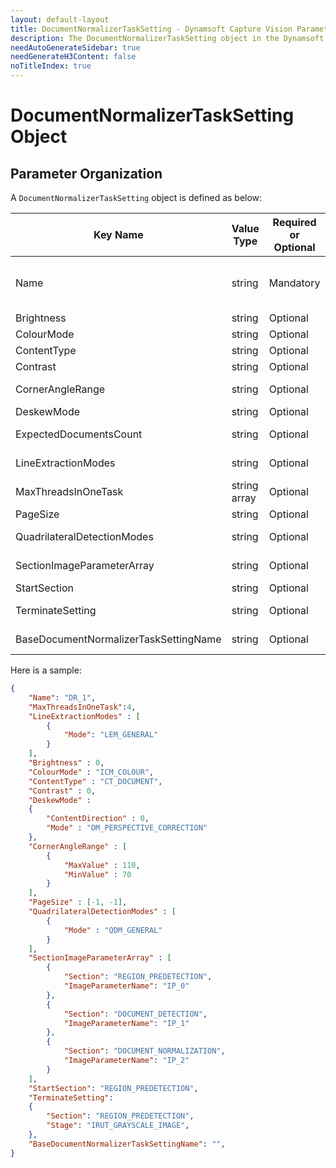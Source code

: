 ```yaml
---
layout: default-layout
title: DocumentNormalizerTaskSetting - Dynamsoft Capture Vision Parameter File
description: The DocumentNormalizerTaskSetting object in the Dynamsoft Capture Vision Parameter File. 
needAutoGenerateSidebar: true
needGenerateH3Content: false
noTitleIndex: true
---
```


# DocumentNormalizerTaskSetting Object

## Parameter Organization

A `DocumentNormalizerTaskSetting` object is defined as below:

| Key Name | Value Type | Required or Optional | Description |
|---|---|---|---|
| Name | string | Mandatory | Sets the name of current `DocumentNormalizerTaskSetting` object. The value must be unique between all `task-setting` objects. |
| Brightness | string | Optional | Sets the value for parameter [Brightness]({{site.dcvb_parameters_reference}}document-normalizer-task-settings/brightness.html) |
| ColourMode | string | Optional | Sets the value for parameter [ColourMode]({{site.dcvb_parameters_reference}}document-normalizer-task-settings/colour-mode.html) |
| ContentType | string | Optional | Sets the value for parameter [ContentType]({{site.dcvb_parameters_reference}}document-normalizer-task-settings/content-type.html) |
| Contrast | string | Optional | Sets the value for parameter [Contrast]({{site.dcvb_parameters_reference}}document-normalizer-task-settings/contrast.html) |
| CornerAngleRange | string | Optional | Sets the value for parameter [CornerAngleRange]({{site.dcvb_parameters_reference}}document-normalizer-task-settings/corner-angle-range.html) |
| DeskewMode | string | Optional | Sets the value for parameter [DeskewMode]({{site.dcvb_parameters_reference}}document-normalizer-task-settings/deskew-mode.html) |
| ExpectedDocumentsCount | string | Optional | Sets the value for parameter [ExpectedDocumentsCount]({{site.dcvb_parameters_reference}}document-normalizer-task-settings/expected-documents-count.html) |
| LineExtractionModes | string | Optional | Sets the value for parameter [LineExtractionModes]({{site.dcvb_parameters_reference}}document-normalizer-task-settings/line-extraction-modes.html) |
| MaxThreadsInOneTask | string array | Optional | Sets the value for parameter [MaxThreadsInOneTask]({{site.dcvb_parameters_reference}}document-normalizer-task-settings/max-threads-in-one-task.html) |
| PageSize | string | Optional | Sets the value for parameter [PageSize]({{site.dcvb_parameters_reference}}document-normalizer-task-settings/page-size.html) |
| QuadrilateralDetectionModes | string | Optional | Sets the value for parameter [QuadrilateralDetectionModes]({{site.dcvb_parameters_reference}}document-normalizer-task-settings/quadrilateral-detection-modes.html) |
| SectionImageParameterArray | string | Optional | Sets the value for parameter [SectionImageParameterArray]({{site.dcvb_parameters_reference}}document-normalizer-task-settings/section-image-parameter-array.html) |
| StartSection | string | Optional | Sets the value for parameter [StartSection]({{site.dcvb_parameters_reference}}document-normalizer-task-settings/start-section.html) |
| TerminateSetting | string | Optional | Sets the value for parameter [TerminateSetting]({{site.dcvb_parameters_reference}}document-normalizer-task-settings/terminate-setting.html) |
| BaseDocumentNormalizerTaskSettingName | string | Optional | Sets the value for parameter [BaseDocumentNormalizerTaskSettingName]({{site.dcvb_parameters_reference}}document-normalizer-task-settings/base-document-normalizer-task-setting-name.html) |

Here is a sample:

```json
{
    "Name": "DR_1",
    "MaxThreadsInOneTask":4,
    "LineExtractionModes" : [
        {
            "Mode": "LEM_GENERAL"
        }
    ],
    "Brightness" : 0,
    "ColourMode" : "ICM_COLOUR",
    "ContentType" : "CT_DOCUMENT",
    "Contrast" : 0,
    "DeskewMode" : 
    {
        "ContentDirection" : 0,
        "Mode" : "DM_PERSPECTIVE_CORRECTION"
    },
    "CornerAngleRange" : [
        {
            "MaxValue" : 110,
            "MinValue" : 70
        }
    ],
    "PageSize" : [-1, -1],
    "QuadrilateralDetectionModes" : [
        {
            "Mode" : "QDM_GENERAL"
        }
    ],
    "SectionImageParameterArray" : [
        {
            "Section": "REGION_PREDETECTION",
            "ImageParameterName": "IP_0"
        },
        {
            "Section": "DOCUMENT_DETECTION",
            "ImageParameterName": "IP_1"
        },
        {
            "Section": "DOCUMENT_NORMALIZATION",
            "ImageParameterName": "IP_2"
        }
    ],
    "StartSection": "REGION_PREDETECTION",
    "TerminateSetting":
    {
        "Section": "REGION_PREDETECTION",
        "Stage": "IRUT_GRAYSCALE_IMAGE",
    },    
    "BaseDocumentNormalizerTaskSettingName": "",
}
```
